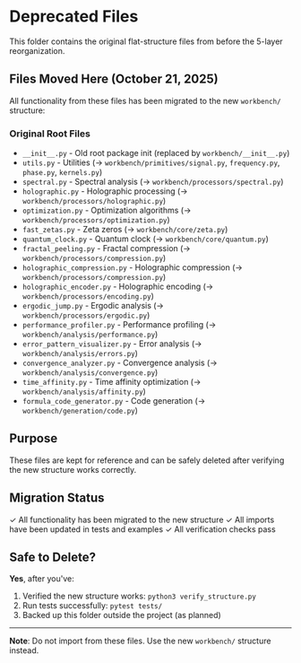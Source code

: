 # Deprecated Files

This folder contains the original flat-structure files from before the 5-layer reorganization.

## Files Moved Here (October 21, 2025)

All functionality from these files has been migrated to the new `workbench/` structure:

### Original Root Files
- `__init__.py` - Old root package init (replaced by `workbench/__init__.py`)
- `utils.py` - Utilities (→ `workbench/primitives/signal.py`, `frequency.py`, `phase.py`, `kernels.py`)
- `spectral.py` - Spectral analysis (→ `workbench/processors/spectral.py`)
- `holographic.py` - Holographic processing (→ `workbench/processors/holographic.py`)
- `optimization.py` - Optimization algorithms (→ `workbench/processors/optimization.py`)
- `fast_zetas.py` - Zeta zeros (→ `workbench/core/zeta.py`)
- `quantum_clock.py` - Quantum clock (→ `workbench/core/quantum.py`)
- `fractal_peeling.py` - Fractal compression (→ `workbench/processors/compression.py`)
- `holographic_compression.py` - Holographic compression (→ `workbench/processors/compression.py`)
- `holographic_encoder.py` - Holographic encoding (→ `workbench/processors/encoding.py`)
- `ergodic_jump.py` - Ergodic analysis (→ `workbench/processors/ergodic.py`)
- `performance_profiler.py` - Performance profiling (→ `workbench/analysis/performance.py`)
- `error_pattern_visualizer.py` - Error analysis (→ `workbench/analysis/errors.py`)
- `convergence_analyzer.py` - Convergence analysis (→ `workbench/analysis/convergence.py`)
- `time_affinity.py` - Time affinity optimization (→ `workbench/analysis/affinity.py`)
- `formula_code_generator.py` - Code generation (→ `workbench/generation/code.py`)

## Purpose

These files are kept for reference and can be safely deleted after verifying the new structure works correctly.

## Migration Status

✓ All functionality has been migrated to the new structure
✓ All imports have been updated in tests and examples
✓ All verification checks pass

## Safe to Delete?

**Yes**, after you've:
1. Verified the new structure works: `python3 verify_structure.py`
2. Run tests successfully: `pytest tests/`
3. Backed up this folder outside the project (as planned)

---

**Note**: Do not import from these files. Use the new `workbench/` structure instead.
